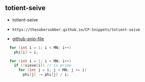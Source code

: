 
## totient-seive

- totient-seive
- ```
  https://thesobersobber.github.io/CP-Snippets/totient-seive
  ```
- [github-snip-file](https://github.com/theSoberSobber/CP-Snippets/blob/main/snippets.json#L2473)

```cpp
  for (int i = 1; i < MN; i++)
    phi[i] = i;

  for (int i = 1; i < MN; i++)
    if (!sieve[i]) // is prime
      for (int j = i; j < MN; j += i)
        phi[j] -= phi[j] / i;

```
